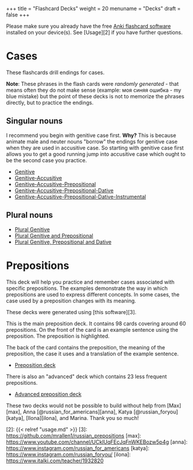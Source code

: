 +++
title = "Flashcard Decks"
weight = 20
menuname = "Decks"
draft = false
+++

Please make sure you already have the free [Anki flashcard software][1]
installed on your device(s). See [Usage][2] if you have further
questions.

# Cases #
These flashcards drill endings for cases.

**Note**: These phrases in the flash cards were *randomly generated* - that
means often they do not make sense (example: моя синяя ошибка - my blue
mistake) but the point of these decks is not to memorize the phrases
directly, but to practice the endings.

## Singular nouns ##
I recommend you begin with genitive case first. **Why?** This is because
animate male and neuter nouns "borrow" the endings for genitive case
when they are used in accusitive case. So starting with genitive
case first allows you to get a good running jump into accusitive
case which ought to be the second case you practice.

- [Genitive](/decks/Russian%20Genitive%20Case.apkg)
- [Genitive-Accusitive](/decks/Russian%20Genitive-Accusitive%20Cases.apkg)
- [Genitive-Accusitive-Prepositional](/decks/Russian%20Gen-Acc-Prep%20Cases.apkg)
- [Genitive-Accusitive-Prepositional-Dative](/decks/Russian%20Gen-Acc-Prep-Dat%20Cases.apkg)
- [Genitive-Accusitive-Prepositional-Dative-Instrumental](/decks/Russian%20Gen-Acc-Prep-Dat-Inst%20Cases.apkg)

## Plural nouns ##

- [Plural Genitive](/decks/Russian%20Cases%20-%20Gen%20-%20Plural%20nouns.apkg)
- [Plural Genitive and Prepositional](/decks/Russian%20Cases%20-%20Gen%20Prep%20-%20Plural%20nouns.apkg)
- [Plural Genitive, Prepositional and Dative](/decks/Russian%20Cases%20-%20Gen%20Prep%20Dat%20-%20Plural%20nouns.apkg)

# Prepositions
This deck will help you practice and remember cases associated
with specific prepositions. The examples demonstrate the
way in which prepositions are used to express different concepts.
In some cases, the case used by a preposition changes with its
meaning.

These decks were generated using [this software][3].

This is the main preposition deck. It contains 98 cards covering
around 60 prepositions. On the front of the card is an example
sentence using the preposition.  The preposition is highlighted.

The back of the card contains the preposition, the meaning
of the preposition, the case it uses and a translation of
the example sentence.

- [Preposition deck](/decks/Russian%20Prepositions.apkg)

There is also an "advanced" deck which contains 23 less frequent
prepositions.

- [Advanced preposition deck](/decks/Russian%20Prepositions%20-%20Advanced.apkg)

These two decks would not be possible to build without help from
[Max][max], Anna [@russian\_for\_americans][anna],
Katya [@russian\_foryou][katya], [Ilona][ilona],
and Marina.  Thank you so much!

[1]: https://apps.ankiweb.net
[2]: {{< relref "usage.md" >}}
[3]: https://github.com/mrallen1/russian_prepositions
[max]: https://www.youtube.com/channel/UCklUqFEcJqFnWKEBozw5p4g
[anna]: https://www.instagram.com/russian_for_americans
[katya]: https://www.instagram.com/russian_foryou/
[ilona]: https://www.italki.com/teacher/1932820
